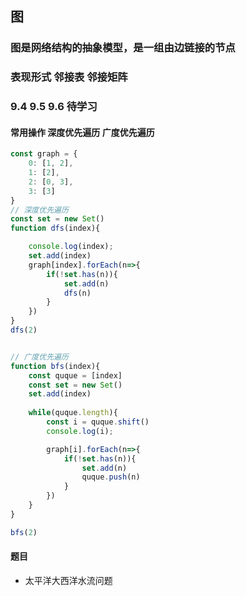 ## 图

### 图是网络结构的抽象模型，是一组由边链接的节点

### 表现形式 邻接表 邻接矩阵

### 9.4 9.5 9.6 待学习

#### 常用操作 深度优先遍历 广度优先遍历

```javascript
const graph = {
    0: [1, 2],
    1: [2],
    2: [0, 3],
    3: [3]
}
// 深度优先遍历
const set = new Set()
function dfs(index){

    console.log(index);
    set.add(index)
    graph[index].forEach(n=>{
        if(!set.has(n)){
            set.add(n)
            dfs(n)
        }
    })
}
dfs(2)


// 广度优先遍历
function bfs(index){
    const quque = [index]
    const set = new Set()
    set.add(index)
    
    while(quque.length){
        const i = quque.shift()
        console.log(i);

        graph[i].forEach(n=>{
            if(!set.has(n)){
                set.add(n)
                quque.push(n) 
            }
        })
    }
}

bfs(2)
```

#### 题目

- 太平洋大西洋水流问题
